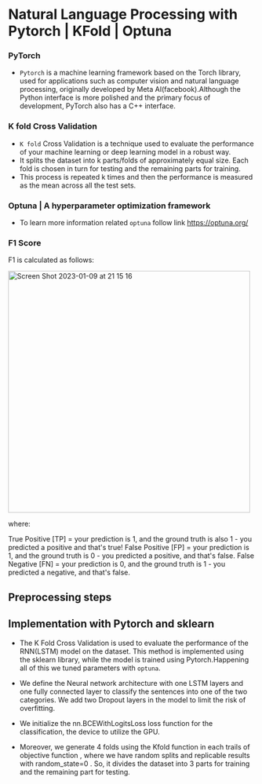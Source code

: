 # Natural Language Processing with Pytorch | KFold | Optuna



### PyTorch 
  - `Pytorch` is a machine learning framework based on the Torch library, used for applications such as computer vision and natural language processing, originally developed by Meta AI(facebook).Although the Python interface is more polished and the primary focus of development, PyTorch also has a C++ interface.


### K fold Cross Validation
  - `K fold` Cross Validation is a technique used to evaluate the performance of your machine learning or deep learning model in a robust way.
  - It splits the dataset into k parts/folds of approximately equal size. Each fold is chosen in turn for testing and the remaining parts for training.
  - This process is repeated k times and then the performance is measured as the mean across all the test sets.
  
### Optuna | A hyperparameter optimization framework 
  - To learn more information related `optuna` follow link https://optuna.org/
  
### F1 Score 


 F1 is calculated as follows:
 
 <img width="493" alt="Screen Shot 2023-01-09 at 21 15 16" src="https://user-images.githubusercontent.com/64266044/211378713-52f154cd-dedb-4930-b242-bc1e82b903c7.png">



  where:

  True Positive [TP] = your prediction is 1, and the ground truth is also 1 - you predicted a positive and that's true!
  False Positive [FP] = your prediction is 1, and the ground truth is 0 - you predicted a positive, and that's false.
  False Negative [FN] = your prediction is 0, and the ground truth is 1 - you predicted a negative, and that's false.
  
## Preprocessing steps 

 
  
  
  
## Implementation with Pytorch and sklearn

* The K Fold Cross Validation is used to evaluate the performance of the RNN(LSTM) model on the dataset. This method is implemented using the sklearn    library, while the model is trained using Pytorch.Happening all of this we tuned parameters with `optuna`.

* We define the  Neural network architecture with one  LSTM layers and one fully connected layer to classify the sentences into one of the two categories. We add two Dropout layers in the model to limit the risk of overfitting.

* We initialize the nn.BCEWithLogitsLoss loss function for the classification, the device to utilize the GPU.

* Moreover, we generate 4 folds using the Kfold function in each trails of objective function , where we have random splits and replicable results with random_state=0 . So, it divides the dataset into 3 parts for training and the remaining part for testing.

